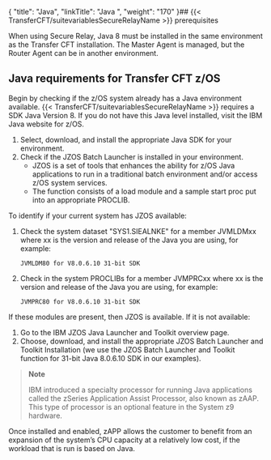{
    "title": "Java",
    "linkTitle": "Java  ",
    "weight": "170"
}## {{< TransferCFT/suitevariablesSecureRelayName  >}} prerequisites

When using Secure Relay, Java 8 must be installed in the same environment as the Transfer CFT installation. The Master Agent is managed, but the Router Agent can be in another environment.

## Java requirements for Transfer CFT z/OS

Begin by checking if the z/OS system already has a Java environment available. {{< TransferCFT/suitevariablesSecureRelayName  >}} requires a SDK Java Version 8. If you do not have this Java level installed, visit the IBM Java website for z/OS.

1. Select, download, and install the appropriate Java SDK for your environment.
1. Check if the JZOS Batch Launcher is installed in your environment.
    -   JZOS is a set of tools that enhances the ability for z/OS Java applications to run in a traditional batch environment and/or access z/OS system services.
    -   The function consists of a load module and a sample start proc put into an appropriate PROCLIB.

To identify if your current system has JZOS available:

1. Check the system dataset "SYS1.SIEALNKE" for a member JVMLDMxx where xx is the version and release of the Java you are using, for example:  
    ```
    JVMLDM80 for V8.0.6.10 31-bit SDK
    ```
1. Check in the system PROCLIBs for a member JVMPRCxx where xx is the version and release of the Java you are using, for example:  
    ```
    JVMPRC80 for V8.0.6.10 31-bit SDK
    ```

If these modules are present, then JZOS is available. If it is not available:

1. Go to the IBM JZOS Java Launcher and Toolkit overview page.
1. Choose, download, and install the appropriate JZOS Batch Launcher and Toolkit Installation (we use the JZOS Batch Launcher and Toolkit function for 31-bit Java 8.0.6.10 SDK in our examples).

> **Note**
>
> IBM introduced a specialty processor for running Java applications called the zSeries Application Assist Processor, also known as zAAP. This type of processor is an optional feature in the System z9 hardware.

Once installed and enabled, zAPP allows the customer to benefit from an expansion of the system’s CPU capacity at a relatively low cost, if the workload that is run is based on Java.
